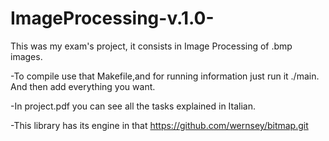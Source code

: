 # ImageProcessing-v.1.0-
This was my exam's project, it consists in Image Processing of .bmp images. 

-To compile use that Makefile,and for running information just run it ./main. 
 And then add everything you want.

-In project.pdf you can see all the tasks explained in Italian.

-This library has its engine in that https://github.com/wernsey/bitmap.git
